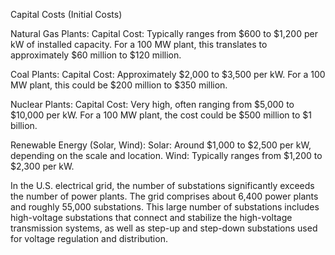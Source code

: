 Capital Costs (Initial Costs)

Natural Gas Plants:
Capital Cost: Typically ranges from $600 to $1,200 per kW of installed capacity. 
For a 100 MW plant, this translates to approximately $60 million to $120 million.

Coal Plants:
Capital Cost: Approximately $2,000 to $3,500 per kW. 
For a 100 MW plant, this could be $200 million to $350 million.

Nuclear Plants:
Capital Cost: Very high, often ranging from $5,000 to $10,000 per kW. 
For a 100 MW plant, the cost could be $500 million to $1 billion.

Renewable Energy (Solar, Wind):
Solar: Around $1,000 to $2,500 per kW, depending on the scale and location.
Wind: Typically ranges from $1,200 to $2,300 per kW.

In the U.S. electrical grid, the number of substations significantly exceeds 
the number of power plants. The grid comprises about 6,400 power plants and 
roughly 55,000 substations. This large number of substations includes high-voltage 
substations that connect and stabilize the high-voltage transmission systems, 
as well as step-up and step-down substations used for voltage regulation and 
distribution.
